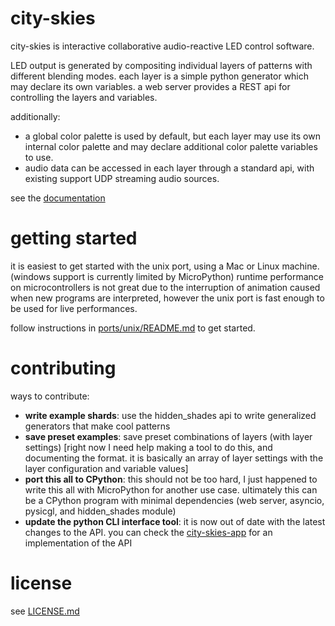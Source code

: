 # city-skies

city-skies is interactive collaborative audio-reactive LED control software.

LED output is generated by compositing individual layers of patterns with different blending modes. each layer is a simple python generator which may declare its own variables. a web server provides a REST api for controlling the layers and variables.

additionally:
* a global color palette is used by default, but each layer may use its own internal color palette and may declare additional color palette variables to use.
* audio data can be accessed in each layer through a standard api, with existing support UDP streaming audio sources.

see the [documentation](./docs/index.md)

# getting started

it is easiest to get started with the unix port, using a Mac or Linux machine. (windows support is currently limited by MicroPython)
runtime performance on microcontrollers is not great due to the interruption of animation caused when new programs are interpreted, however the unix port is fast enough to be used for live performances.

follow instructions in [ports/unix/README.md](./ports/unix/README.md) to get started.

# contributing

ways to contribute:
* **write example shards**: use the hidden_shades api to write generalized generators that make cool patterns
* **save preset examples**: save preset combinations of layers (with layer settings) [right now I need help making a tool to do this, and documenting the format. it is basically an array of layer settings with the layer configuration and variable values]
* **port this all to CPython**: this should not be too hard, I just happened to write this all with MicroPython for another use case. ultimately this can be a CPython program with minimal dependencies (web server, asyncio, pysicgl, and hidden_shades module)
* **update the python CLI interface tool**: it is now out of date with the latest changes to the API. you can check the [city-skies-app](https://github.com/oclyke-dev/city-skies-app) for an implementation of the API

# license

see [LICENSE.md](./LICENSE.md)

